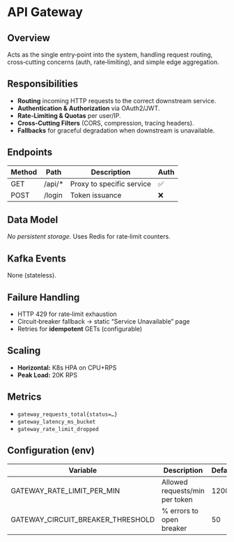 # API Gateway

## Overview
Acts as the single entry‑point into the system, handling request routing, cross‑cutting concerns (auth, rate‑limiting), and simple edge aggregation.

## Responsibilities
- **Routing** incoming HTTP requests to the correct downstream service.
- **Authentication & Authorization** via OAuth2/JWT.
- **Rate‑Limiting & Quotas** per user/IP.
- **Cross‑Cutting Filters** (CORS, compression, tracing headers).
- **Fallbacks** for graceful degradation when downstream is unavailable.

## Endpoints
| Method | Path | Description | Auth |
|--------|------|-------------|------|
| GET    | /api/\* | Proxy to specific service | ✅ |
| POST   | /login | Token issuance | ❌ |

## Data Model
_No persistent storage._ Uses Redis for rate‑limit counters.

## Kafka Events
None (stateless).

## Failure Handling
- HTTP 429 for rate‑limit exhaustion  
- Circuit‑breaker fallback → static “Service Unavailable” page  
- Retries for **idempotent** GETs (configurable)

## Scaling
- **Horizontal:** K8s HPA on CPU+RPS
- **Peak Load:** 20K RPS

## Metrics
- `gateway_requests_total{status=…}`
- `gateway_latency_ms_bucket`
- `gateway_rate_limit_dropped`

## Configuration (env)
| Variable | Description | Default |
|----------|-------------|---------|
| GATEWAY_RATE_LIMIT_PER_MIN | Allowed requests/min per token | 1200 |
| GATEWAY_CIRCUIT_BREAKER_THRESHOLD | % errors to open breaker | 50 |